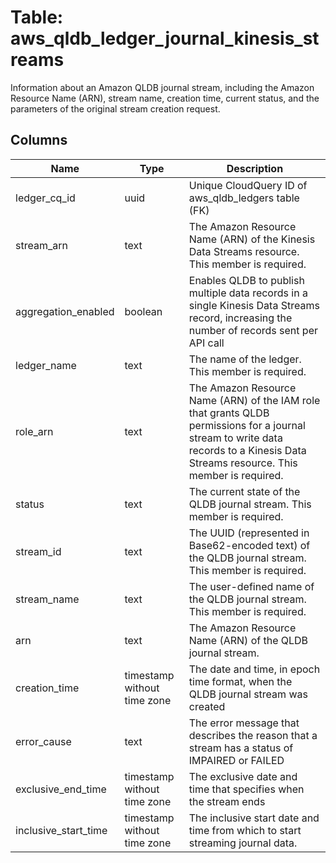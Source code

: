 
# Table: aws_qldb_ledger_journal_kinesis_streams
Information about an Amazon QLDB journal stream, including the Amazon Resource Name (ARN), stream name, creation time, current status, and the parameters of the original stream creation request.
## Columns
| Name        | Type           | Description  |
| ------------- | ------------- | -----  |
|ledger_cq_id|uuid|Unique CloudQuery ID of aws_qldb_ledgers table (FK)|
|stream_arn|text|The Amazon Resource Name (ARN) of the Kinesis Data Streams resource.  This member is required.|
|aggregation_enabled|boolean|Enables QLDB to publish multiple data records in a single Kinesis Data Streams record, increasing the number of records sent per API call|
|ledger_name|text|The name of the ledger.  This member is required.|
|role_arn|text|The Amazon Resource Name (ARN) of the IAM role that grants QLDB permissions for a journal stream to write data records to a Kinesis Data Streams resource.  This member is required.|
|status|text|The current state of the QLDB journal stream.  This member is required.|
|stream_id|text|The UUID (represented in Base62-encoded text) of the QLDB journal stream.  This member is required.|
|stream_name|text|The user-defined name of the QLDB journal stream.  This member is required.|
|arn|text|The Amazon Resource Name (ARN) of the QLDB journal stream.|
|creation_time|timestamp without time zone|The date and time, in epoch time format, when the QLDB journal stream was created|
|error_cause|text|The error message that describes the reason that a stream has a status of IMPAIRED or FAILED|
|exclusive_end_time|timestamp without time zone|The exclusive date and time that specifies when the stream ends|
|inclusive_start_time|timestamp without time zone|The inclusive start date and time from which to start streaming journal data.|
